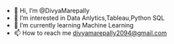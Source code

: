 - 👋 Hi, I’m @DivyaMarepally
- 👀 I’m interested in Data Anlytics,Tableau,Python SQL
- 🌱 I’m currently learning Machine Learning 
- 📫 How to reach me divyamarepally2094@gmail.com

<!---
DivyaMarepally/DivyaMarepally is a ✨ special ✨ repository because its `README.md` (this file) appears on your GitHub profile.
You can click the Preview link to take a look at your changes.
--->
